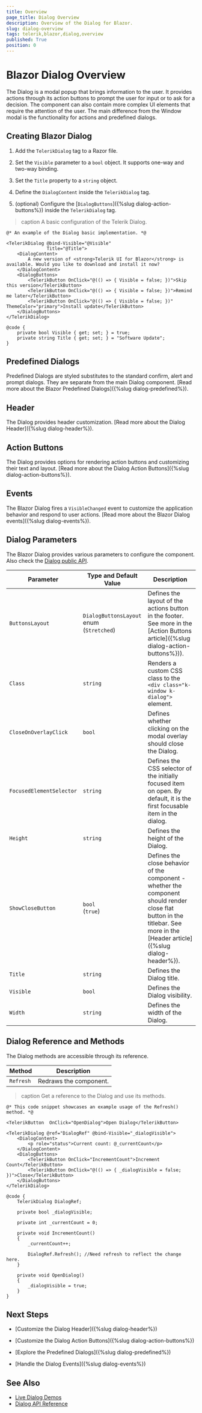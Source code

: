 ```yaml
---
title: Overview
page_title: Dialog Overview
description: Overview of the Dialog for Blazor.
slug: dialog-overview
tags: telerik,blazor,dialog,overview
published: True
position: 0
---
```


# Blazor Dialog Overview

The Dialog is a modal popup that brings information to the user. It provides actions through its action buttons to prompt the user for input or to ask for a decision. The component can also contain more complex UI elements that require the attention of the user. The main difference from the Window modal is the functionality for actions and predefined dialogs.

## Creating Blazor Dialog

1. Add the `TelerikDialog` tag to a Razor file.

2. Set the `Visible` parameter to a `bool` object. It supports one-way and two-way binding.

3. Set the `Title` property to a `string` object.

4. Define the `DialogContent` inside the `TelerikDialog` tag.

5. (optional) Configure the [`DialogButtons`]({%slug  dialog-action-buttons%}) inside the `TelerikDialog` tag.

>caption A basic configuration of the Telerik Dialog.

````CSHTML
@* An example of the Dialog basic implementation. *@

<TelerikDialog @bind-Visible="@Visible"
               Title="@Title">
    <DialogContent>
        A new version of <strong>Telerik UI for Blazor</strong> is available. Would you like to download and install it now?
    </DialogContent>
    <DialogButtons>
        <TelerikButton OnClick="@(() => { Visible = false; })">Skip this version</TelerikButton>
        <TelerikButton OnClick="@(() => { Visible = false; })">Remind me later</TelerikButton>
        <TelerikButton OnClick="@(() => { Visible = false; })" ThemeColor="primary">Install update</TelerikButton>
    </DialogButtons>
</TelerikDialog>

@code {
    private bool Visible { get; set; } = true;
    private string Title { get; set; } = "Software Update";
}
````

## Predefined Dialogs

Predefined Dialogs are styled substitutes to the standard confirm, alert and prompt dialogs. They are separate from the main Dialog component. [Read more about the Blazor Predefined Dialogs]({%slug dialog-predefined%}).

## Header

The Dialog provides header customization. [Read more about the Dialog Header]({%slug dialog-header%}).

## Action Buttons

The Dialog provides options for rendering action buttons and customizing their text and layout. [Read more about the Dialog Action Buttons]({%slug dialog-action-buttons%}).

## Events

The Blazor Dialog fires a `VisibleChanged` event to customize the application behavior and respond to user actions. [Read more about the Blazor Dialog events]({%slug dialog-events%}).

## Dialog Parameters

The Blazor Dialog provides various parameters to configure the component. Also check the [Dialog public API](https://docs.telerik.com/blazor-ui/api/Telerik.Blazor.Components.TelerikDialog).

<style>
    article style + table {
        table-layout: auto;
        word-break: normal;
    }
</style>
| Parameter | Type and Default Value | Description |
| --- | --- | --- |
| `ButtonsLayout` | `DialogButtonsLayout` enum <br /> (`Stretched`) | Defines the layout of the actions button in the footer. See more in the [Action Buttons article]({%slug  dialog-action-buttons%})). |
| `Class` | `string` | Renders a custom CSS class to the `<div class="k-window k-dialog">` element. |
| `CloseOnOverlayClick` | `bool` | Defines whether clicking on the modal overlay should close the Dialog. |
| `FocusedElementSelector` | `string` | Defines the CSS selector of the initially focused item on open. By default, it is the first focusable item in the dialog. |
| `Height` | `string` | Defines the height of the Dialog. |
| `ShowCloseButton` | `bool` <br /> (`true`) | Defines the close behavior of the component - whether the component should render close flat button in the titlebar. See more in the [Header article]({%slug  dialog-header%}). |
| `Title` | `string` | Defines the Dialog title. |
| `Visible` | `bool` | Defines the Dialog visibility. |
| `Width` | `string` | Defines the width of the Dialog. |


## Dialog Reference and Methods

The Dialog methods are accessible through its reference.

<style>
    article style + table {
        table-layout: auto;
        word-break: normal;
    }
</style>
| Method | Description |
| --- | --- |
| `Refresh` | Redraws the component. |

>caption Get a reference to the Dialog and use its methods.

````CSHTML
@* This code snippet showcases an example usage of the Refresh() method. *@

<TelerikButton  OnClick="OpenDialog">Open Dialog</TelerikButton>

<TelerikDialog @ref="DialogRef" @bind-Visible="_dialogVisible">
    <DialogContent>
        <p role="status">Current count: @_currentCount</p>
    </DialogContent>
    <DialogButtons>
        <TelerikButton OnClick="IncrementCount">Increment Count</TelerikButton>
        <TelerikButton OnClick="@(() => { _dialogVisible = false; })">Close</TelerikButton>
    </DialogButtons>
</TelerikDialog>

@code {
    TelerikDialog DialogRef;

    private bool _dialogVisible;

    private int _currentCount = 0;

    private void IncrementCount()
    {
        _currentCount++;

        DialogRef.Refresh(); //Need refresh to reflect the change here.
    }

    private void OpenDialog()
    {
        _dialogVisible = true;
    }
}
````

## Next Steps

* [Customize the Dialog Header]({%slug dialog-header%})

* [Customize the Dialog Action Buttons]({%slug dialog-action-buttons%})

* [Explore the Predefined Dialogs]({%slug dialog-predefined%})

* [Handle the Dialog Events]({%slug dialog-events%})

## See Also

  * [Live Dialog Demos](https://demos.telerik.com/blazor-ui/dialog/overview)
  * [Dialog API Reference](https://docs.telerik.com/blazor-ui/api/Telerik.Blazor.Components.TelerikDialog)
